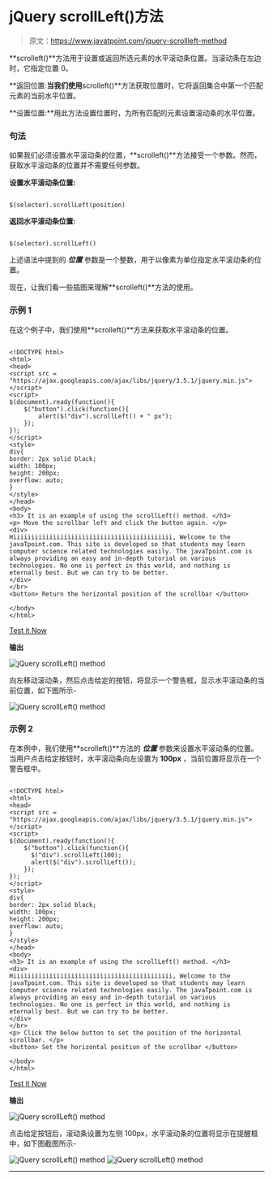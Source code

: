 # jQuery scrollLeft()方法

> 原文：<https://www.javatpoint.com/jquery-scrollleft-method>

**scrolleft()**方法用于设置或返回所选元素的水平滚动条位置。当滚动条在左边时，它指定位置 0。

**返回位置:**当我们使用**scrolleft()**方法获取位置时，它将返回集合中第一个匹配元素的当前水平位置。

**设置位置:**用此方法设置位置时，为所有匹配的元素设置滚动条的水平位置。

### 句法

如果我们必须设置水平滚动条的位置，**scrolleft()**方法接受一个参数。然而，获取水平滚动条的位置并不需要任何参数。

**设置水平滚动条位置:**

```

$(selector).scrollLeft(position)

```

**返回水平滚动条位置:**

```

$(selector).scrollLeft()

```

上述语法中提到的 ***位置*** 参数是一个整数，用于以像素为单位指定水平滚动条的位置。

现在，让我们看一些插图来理解**scrolleft()**方法的使用。

### 示例 1

在这个例子中，我们使用**scrolleft()**方法来获取水平滚动条的位置。

```

<!DOCTYPE html>  
<html>  
<head>  
<script src = "https://ajax.googleapis.com/ajax/libs/jquery/3.5.1/jquery.min.js"> </script>  
<script>  
$(document).ready(function(){  
    $("button").click(function(){  
        alert($("div").scrollLeft() + " px");  
    });  
});  
</script>  
<style>
div{
border: 2px solid black;
width: 100px;
height: 200px;
overflow: auto;
}
</style>
</head>  
<body>  
<h3> It is an example of using the scrollLeft() method. </h3>
<p> Move the scrollbar left and click the button again. </p>  
<div>  
Hiiiiiiiiiiiiiiiiiiiiiiiiiiiiiiiiiiiiiiiiiiii, Welcome to the javaTpoint.com. This site is developed so that students may learn computer science related technologies easily. The javaTpoint.com is always providing an easy and in-depth tutorial on various technologies. No one is perfect in this world, and nothing is eternally best. But we can try to be better.
</div>
</br>  
<button> Return the horizontal position of the scrollbar </button>  

</body>  
</html>

```

[Test it Now](https://www.javatpoint.com/oprweb/test.jsp?filename=jquery-scrollleft-method1)

**输出**

![jQuery scrollLeft() method](img/f6cf9ef7902cbfaa4ba94ddac5540480.png)

向左移动滚动条，然后点击给定的按钮，将显示一个警告框，显示水平滚动条的当前位置，如下图所示-

![jQuery scrollLeft() method](img/040360134daa585d76ebdc61c6afba47.png)

### 示例 2

在本例中，我们使用**scrolleft()**方法的 ***位置*** 参数来设置水平滚动条的位置。当用户点击给定按钮时，水平滚动条向左设置为 **100px** ，当前位置将显示在一个警告框中。

```

<!DOCTYPE html>  
<html>  
<head>  
<script src = "https://ajax.googleapis.com/ajax/libs/jquery/3.5.1/jquery.min.js"> </script>  
<script>  
$(document).ready(function(){  
    $("button").click(function(){  
      $("div").scrollLeft(100);
	  alert($("div").scrollLeft());
    });  
});  
</script>  
<style>
div{
border: 2px solid black;
width: 100px;
height: 200px;
overflow: auto;
}
</style>
</head>  
<body>  
<h3> It is an example of using the scrollLeft() method. </h3>
<div>  
Hiiiiiiiiiiiiiiiiiiiiiiiiiiiiiiiiiiiiiiiiiiii, Welcome to the javaTpoint.com. This site is developed so that students may learn computer science related technologies easily. The javaTpoint.com is always providing an easy and in-depth tutorial on various technologies. No one is perfect in this world, and nothing is eternally best. But we can try to be better.
</div>
</br>  
<p> Click the below button to set the position of the horizontal scrollbar. </p>  
<button> Set the horizontal position of the scrollbar </button>  

</body>  
</html>

```

[Test it Now](https://www.javatpoint.com/oprweb/test.jsp?filename=jquery-scrollleft-method2)

**输出**

![jQuery scrollLeft() method](img/be1484211b77e14c78cbf26191be406e.png)

点击给定按钮后，滚动条设置为左侧 100px，水平滚动条的位置将显示在提醒框中，如下图截图所示-

![jQuery scrollLeft() method](img/379d9e018b214194b37981688c170fc1.png)
![jQuery scrollLeft() method](img/028363466054116ea4c0d48db14bbb9e.png)

* * *
